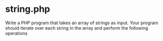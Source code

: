 # string.php
Write a PHP program that takes an array of strings as input. Your program should iterate over each string in the array and perform the following operations
